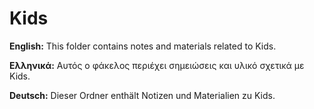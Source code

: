 # Kids

**English:** This folder contains notes and materials related to Kids.

**Ελληνικά:** Αυτός ο φάκελος περιέχει σημειώσεις και υλικό σχετικά με Kids.

**Deutsch:** Dieser Ordner enthält Notizen und Materialien zu Kids.
